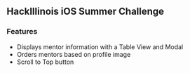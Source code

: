## HackIllinois iOS Summer Challenge


### Features

- Displays mentor information with a Table View and Modal
- Orders mentors based on profile image
- Scroll to Top button
